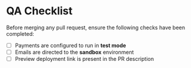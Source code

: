 # QA Checklist

Before merging any pull request, ensure the following checks have been completed:

- [ ] Payments are configured to run in **test mode**
- [ ] Emails are directed to the **sandbox** environment
- [ ] Preview deployment link is present in the PR description
